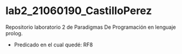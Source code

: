 # lab2_21060190_CastilloPerez
Repositorio laboratorio 2 de Paradigmas De Programación en lenguaje prolog.

- Predicado en el cual quedé: RF8
